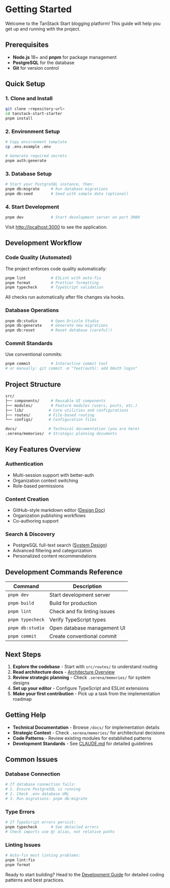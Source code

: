 # Getting Started

Welcome to the TanStack Start blogging platform! This guide will help you get up and running with the project.

## Prerequisites

- **Node.js** 18+ and **pnpm** for package management
- **PostgreSQL** for the database
- **Git** for version control

## Quick Setup

### 1. Clone and Install

```sh
git clone <repository-url>
cd tanstack-start-starter
pnpm install
```

### 2. Environment Setup

```sh
# Copy environment template
cp .env.example .env

# Generate required secrets
pnpm auth:generate
```

### 3. Database Setup

```sh
# Start your PostgreSQL instance, then:
pnpm db:migrate     # Run database migrations
pnpm db:seed        # Seed with sample data (optional)
```

### 4. Start Development

```sh
pnpm dev            # Start development server on port 3000
```

Visit [http://localhost:3000](http://localhost:3000) to see the application.

## Development Workflow

### Code Quality (Automated)

The project enforces code quality automatically:

```sh
pnpm lint           # ESLint with auto-fix
pnpm format         # Prettier formatting
pnpm typecheck      # TypeScript validation
```

All checks run automatically after file changes via hooks.

### Database Operations

```sh
pnpm db:studio      # Open Drizzle Studio
pnpm db:generate    # Generate new migrations
pnpm db:reset       # Reset database (careful!)
```

### Commit Standards

Use conventional commits:

```sh
pnpm commit         # Interactive commit tool
# or manually: git commit -m "feat(auth): add OAuth login"
```

## Project Structure

```sh
src/
├── components/     # Reusable UI components
├── modules/        # Feature modules (users, posts, etc.)
├── lib/           # Core utilities and configurations
├── routes/        # File-based routing
└── configs/       # Configuration files

docs/              # Technical documentation (you are here)
.serena/memories/  # Strategic planning documents
```

## Key Features Overview

### Authentication

- Multi-session support with better-auth
- Organization context switching
- Role-based permissions

### Content Creation

- GitHub-style markdown editor ([Design Doc](../../.serena/memories/content_creation_writing_interface_design.md))
- Organization publishing workflows
- Co-authoring support

### Search & Discovery

- PostgreSQL full-text search ([System Design](../../.serena/memories/search_discovery_system_design.md))
- Advanced filtering and categorization
- Personalized content recommendations

## Development Commands Reference

| Command          | Description                  |
| ---------------- | ---------------------------- |
| `pnpm dev`       | Start development server     |
| `pnpm build`     | Build for production         |
| `pnpm lint`      | Check and fix linting issues |
| `pnpm typecheck` | Verify TypeScript types      |
| `pnpm db:studio` | Open database management UI  |
| `pnpm commit`    | Create conventional commit   |

## Next Steps

1. **Explore the codebase** - Start with `src/routes/` to understand routing
2. **Read architecture docs** - [Architecture Overview](../architecture/index.md)
3. **Review strategic planning** - Check `.serena/memories/` for system designs
4. **Set up your editor** - Configure TypeScript and ESLint extensions
5. **Make your first contribution** - Pick up a task from the implementation roadmap

## Getting Help

- **Technical Documentation** - Browse `/docs/` for implementation details
- **Strategic Context** - Check `.serena/memories/` for architectural decisions
- **Code Patterns** - Review existing modules for established patterns
- **Development Standards** - See [CLAUDE.md](../../CLAUDE.md) for detailed guidelines

## Common Issues

### Database Connection

```sh
# If database connection fails:
# 1. Ensure PostgreSQL is running
# 2. Check .env database URL
# 3. Run migrations: pnpm db:migrate
```

### Type Errors

```sh
# If TypeScript errors persist:
pnpm typecheck      # See detailed errors
# Check imports use @/ alias, not relative paths
```

### Linting Issues

```sh
# Auto-fix most linting problems:
pnpm lint:fix
pnpm format
```

Ready to start building? Head to the [Development Guide](../development/index.md) for detailed coding patterns and best practices.
